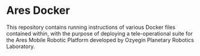 # Ares Docker
This repository contains running instructions of various Docker files contained within, with the purpose of deploying a tele-operational suite for the Ares Mobile Robotic Platform developed by Ozyegin Planetary Robotics Laboratory.
